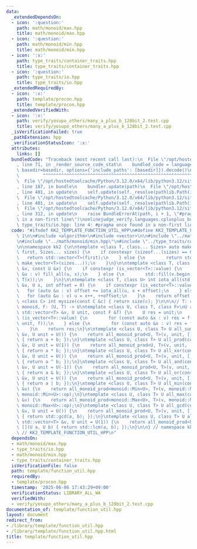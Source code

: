 ```yaml
---
data:
  _extendedDependsOn:
  - icon: ':question:'
    path: math/monoid/max.hpp
    title: math/monoid/max.hpp
  - icon: ':question:'
    path: math/monoid/min.hpp
    title: math/monoid/min.hpp
  - icon: ':x:'
    path: type_traits/container_traits.hpp
    title: type_traits/container_traits.hpp
  - icon: ':question:'
    path: type_traits/io.hpp
    title: type_traits/io.hpp
  _extendedRequiredBy:
  - icon: ':x:'
    path: template/procon.hpp
    title: template/procon.hpp
  _extendedVerifiedWith:
  - icon: ':x:'
    path: verify/yosupo_others/many_a_plus_b_128bit_2.test.cpp
    title: verify/yosupo_others/many_a_plus_b_128bit_2.test.cpp
  _isVerificationFailed: true
  _pathExtension: hpp
  _verificationStatusIcon: ':x:'
  attributes:
    links: []
  bundledCode: "Traceback (most recent call last):\n  File \"/opt/hostedtoolcache/Python/3.12.0/x64/lib/python3.12/site-packages/onlinejudge_verify/documentation/build.py\"\
    , line 71, in _render_source_code_stat\n    bundled_code = language.bundle(stat.path,\
    \ basedir=basedir, options={'include_paths': [basedir]}).decode()\n          \
    \         ^^^^^^^^^^^^^^^^^^^^^^^^^^^^^^^^^^^^^^^^^^^^^^^^^^^^^^^^^^^^^^^^^^^^^^^^^^^^^^^^^\n\
    \  File \"/opt/hostedtoolcache/Python/3.12.0/x64/lib/python3.12/site-packages/onlinejudge_verify/languages/cplusplus.py\"\
    , line 187, in bundle\n    bundler.update(path)\n  File \"/opt/hostedtoolcache/Python/3.12.0/x64/lib/python3.12/site-packages/onlinejudge_verify/languages/cplusplus_bundle.py\"\
    , line 401, in update\n    self.update(self._resolve(pathlib.Path(included), included_from=path))\n\
    \  File \"/opt/hostedtoolcache/Python/3.12.0/x64/lib/python3.12/site-packages/onlinejudge_verify/languages/cplusplus_bundle.py\"\
    , line 401, in update\n    self.update(self._resolve(pathlib.Path(included), included_from=path))\n\
    \  File \"/opt/hostedtoolcache/Python/3.12.0/x64/lib/python3.12/site-packages/onlinejudge_verify/languages/cplusplus_bundle.py\"\
    , line 312, in update\n    raise BundleErrorAt(path, i + 1, \"#pragma once found\
    \ in a non-first line\")\nonlinejudge_verify.languages.cplusplus_bundle.BundleErrorAt:\
    \ type_traits/io.hpp: line 4: #pragma once found in a non-first line\n"
  code: "#ifndef KK2_TEMPLATE_FUNCTION_UTIL_HPP\n#define KK2_TEMPLATE_FUNCTION_UTIL_HPP\
    \ 1\n\n#include <algorithm>\n#include <vector>\n\n#include \"../math/monoid/max.hpp\"\
    \n#include \"../math/monoid/min.hpp\"\n#include \"../type_traits/container_traits.hpp\"\
    \n\nnamespace kk2 {\n\ntemplate <class T, class... Sizes> auto make_vector(int\
    \ first, Sizes... sizes) {\n    if constexpr (sizeof...(sizes) == 0) {\n     \
    \   return std::vector<T>(first);\n    } else {\n        return std::vector<decltype(make_vector<T>(sizes...))>(first,\
    \ make_vector<T>(sizes...));\n    }\n}\n\ntemplate <class T, class U> void fill_all(std::vector<T>\
    \ &v, const U &x) {\n    if constexpr (is_vector<T>::value) {\n        for (auto\
    \ &u : v) fill_all(u, x);\n    } else {\n        std::fill(v.begin(), v.end(),\
    \ T(x));\n    }\n}\n\ntemplate <class T, class U> int iota_all(std::vector<T>\
    \ &v, U x, int offset = 0) {\n    if constexpr (is_vector<T>::value) {\n     \
    \   for (auto &u : v) offset += iota_all(u, x + offset);\n    } else {\n     \
    \   for (auto &u : v) u = x++, ++offset;\n    }\n    return offset;\n}\n\ntemplate\
    \ <class C> int mysize(const C &c) { return size(c); }\n\n\n// T: commutative\
    \ monoid, F: (U, T) -> U\ntemplate <class U, class T, class F>\nU all_monoid_prod(const\
    \ std::vector<T> &v, U unit, const F &f) {\n    U res = unit;\n    if constexpr\
    \ (is_vector<T>::value) {\n        for (const auto &x : v) res = f(res, all_monoid_prod(x,\
    \ unit, f));\n    } else {\n        for (const auto &x : v) res = f(res, x);\n\
    \    }\n    return res;\n}\n\ntemplate <class U, class T> U all_sum(const std::vector<T>\
    \ &v, U unit = U()) {\n    return all_monoid_prod<U, T>(v, unit, [](U a, U b)\
    \ { return a + b; });\n}\ntemplate <class U, class T> U all_prod(const std::vector<T>\
    \ &v, U unit = U(1)) {\n    return all_monoid_prod<U, T>(v, unit, [](U a, U b)\
    \ { return a * b; });\n}\ntemplate <class U, class T> U all_xor(const std::vector<T>\
    \ &v, U unit = U()) {\n    return all_monoid_prod<U, T>(v, unit, [](U a, U b)\
    \ { return a ^ b; });\n}\ntemplate <class U, class T> U all_and(const std::vector<T>\
    \ &v, U unit = U(-1)) {\n    return all_monoid_prod<U, T>(v, unit, [](U a, U b)\
    \ { return a & b; });\n}\ntemplate <class U, class T> U all_or(const std::vector<T>\
    \ &v, U unit = U()) {\n    return all_monoid_prod<U, T>(v, unit, [](U a, U b)\
    \ { return a | b; });\n}\ntemplate <class U, class T> U all_min(const std::vector<T>\
    \ &v) {\n    return all_monoid_prod<monoid::Min<U>, T>(v, monoid::Min<U>::unit(),\
    \ monoid::Min<U>::op);\n}\ntemplate <class U, class T> U all_max(const std::vector<T>\
    \ &v) {\n    return all_monoid_prod<monoid::Max<U>, T>(v, monoid::Max<U>::unit(),\
    \ monoid::Max<U>::op);\n}\ntemplate <class U, class T> U all_gcd(const std::vector<T>\
    \ &v, U unit = U()) {\n    return all_monoid_prod<U, T>(v, unit, [](U a, U b)\
    \ { return std::gcd(a, b); });\n}\ntemplate <class U, class T> U all_lcm(const\
    \ std::vector<T> &v, U unit = U(1)) {\n    return all_monoid_prod<U, T>(v, unit,\
    \ [](U a, U b) { return std::lcm(a, b); });\n}\n\n} // namespace kk2\n\n#endif\
    \ // KK2_TEMPLATE_FUNCTION_UTIL_HPP\n"
  dependsOn:
  - math/monoid/max.hpp
  - type_traits/io.hpp
  - math/monoid/min.hpp
  - type_traits/container_traits.hpp
  isVerificationFile: false
  path: template/function_util.hpp
  requiredBy:
  - template/procon.hpp
  timestamp: '2025-06-06 17:43:29+09:00'
  verificationStatus: LIBRARY_ALL_WA
  verifiedWith:
  - verify/yosupo_others/many_a_plus_b_128bit_2.test.cpp
documentation_of: template/function_util.hpp
layout: document
redirect_from:
- /library/template/function_util.hpp
- /library/template/function_util.hpp.html
title: template/function_util.hpp
---
```

